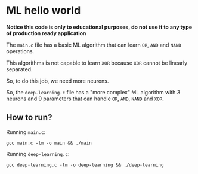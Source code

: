 # ML hello world

**Notice this code is only to educational purposes, do not use it to any type of production ready application**

The `main.c` file has a basic ML algorithm that can learn `OR`, `AND` and `NAND` operations.

This algorithms is not capable to learn `XOR` because `XOR` cannot be linearly separated.

So, to do this job, we need more neurons.

So, the `deep-learning.c` file has a "more complex" ML algorithm with 3 neurons and 9 parameters that can handle `OR`, `AND`, `NAND` and `XOR`.

## How to run?

Running `main.c`:

```shell
gcc main.c -lm -o main && ./main
```

Running `deep-learning.c`:

```shell
gcc deep-learning.c -lm -o deep-learning && ./deep-learning
```
